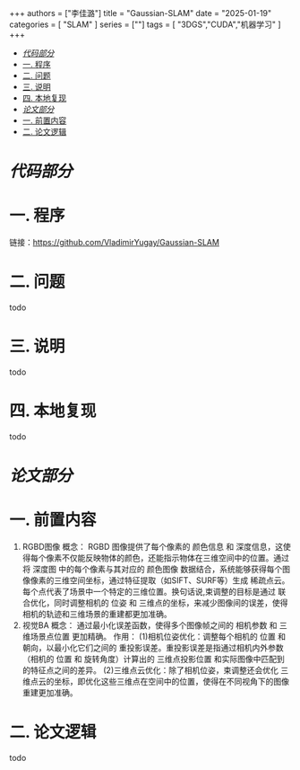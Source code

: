 +++
authors = ["李佳潞"]
title = "Gaussian-SLAM"
date = "2025-01-19"
categories = [
    "SLAM"
]
series = [""]
tags = [
   "3DGS","CUDA","机器学习"
]
+++

- [*代码部分*](#代码部分)
- [一. 程序](#一-程序)
- [二. 问题](#二-问题)
- [三. 说明](#三-说明)
- [四. 本地复现](#四-本地复现)
- [*论文部分*](#论文部分)
- [一. 前置内容](#一-前置内容)
- [二. 论文逻辑](#二-论文逻辑)

# *代码部分*

# 一. 程序

链接：https://github.com/VladimirYugay/Gaussian-SLAM

# 二. 问题
todo
# 三. 说明
todo
# 四. 本地复现
todo

# *论文部分*

# 一. 前置内容

1. RGBD图像
   概念：
   RGBD 图像提供了每个像素的 颜色信息 和 深度信息，这使得每个像素不仅能反映物体的颜色，还能指示物体在三维空间中的位置。通过将 深度图 中的每个像素与其对应的 颜色图像 数据结合，系统能够获得每个图像像素的三维空间坐标，通过特征提取（如SIFT、SURF等）生成 稀疏点云。每个点代表了场景中一个特定的三维位置。换句话说,束调整的目标是通过 联合优化，同时调整相机的 位姿 和 三维点的坐标，来减少图像间的误差，使得相机的轨迹和三维场景的重建都更加准确。
2. 视觉BA
   概念：
   通过最小化误差函数，使得多个图像帧之间的 相机参数 和 三维场景点位置 更加精确。
   作用：
   (1)相机位姿优化：调整每个相机的 位置 和 朝向，以最小化它们之间的 重投影误差。重投影误差是指通过相机内外参数（相机的 位置 和 旋转角度）计算出的 三维点投影位置 和实际图像中匹配到的特征点之间的差异。
   (2)三维点云优化：除了相机位姿，束调整还会优化 三维点云的坐标，即优化这些三维点在空间中的位置，使得在不同视角下的图像重建更加准确。
# 二. 论文逻辑

todo

